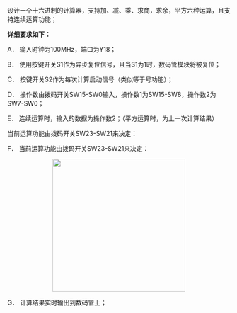 设计一个十六进制的计算器，支持加、减、乘、求商，求余，平方六种运算，且支持连续运算功能；

 

**详细要求如下：**

A． 输入时钟为100MHz，端口为Y18；

B． 使用按键开关S1作为异步复位信号，且当S1为1时，数码管模块将被复位；

C． 按键开关S2作为每次计算启动信号（类似等于号功能）；

D． 操作数由拨码开关SW15-SW0输入，操作数1为SW15-SW8，操作数2为SW7-SW0；

E． 连续运算时，输入的数据为操作数2；（平方运算时，为上一次计算结果）

当前运算功能由拨码开关SW23-SW21来决定：

F． 当前运算功能由拨码开关SW23-SW21来决定：

  <center><img src="../s2-1.png" width = 300></center>

 

G． 计算结果实时输出到数码管上；
